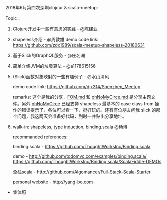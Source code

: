 2018年6月第四次深圳clojour & scala-meetup:

Topic：

1.   Clojure开发中一些有意思的实践 - @陈建业

2.  shapeless介绍 - @周敦雄
    demo code link: https://github.com/zdx1989/scala-meetup-shapeless-20180631

3.  基于Slick的GraphQL服务 - @庄名洲

4.  简单介绍JVM的垃圾算法 - @a1178615156

5.  (Slick)函数对象映射的一些有趣例子 - @水山清风

     demo code link: https://github.com/djx314/Shenzhen_Meetup
     
     remarks: 这个是我的分享，[FOM.md](https://github.com/djx314/Shenzhen_Meetup/blob/master/FOM.md) 和 [ohNoMyCirce.md](https://github.com/djx314/Shenzhen_Meetup/blob/master/ohNoMyCirce.md) 是分享主题文件。另外 [ohNoMyCirce](https://github.com/djx314/ohNoMyCirce) 已经支持 shapeless 最基本的 case class from 操作的错误提示了，各位可以看一下，挺好玩的。还有有位朋友问我 slick 的那个问题，我这两天会准备好代码，到时一并贴出分享地址。

6.  walk-in: shapeless, type induction, binding.scala @杨博
    
    recommanded references:
    
    binding.scala - https://github.com/ThoughtWorksInc/Binding.scala
    
    demo - http://github.com/todomvc.com/examples/binding.scala/
           https://github.com/ThoughtWorksInc/Binding.scala/ScalaFiddle-DEMOs
           
    全栈scala - http://github.com/Algomancer/Full-Stack-Scala-Starter
    
    personal website - http://yang-bo.com       


-   集体照


